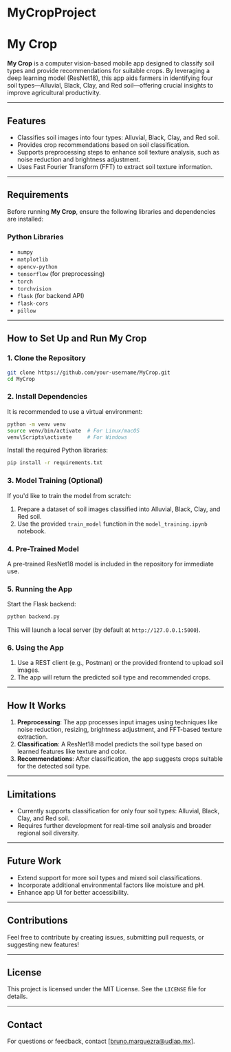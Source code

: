 # MyCropProject
# **My Crop**

**My Crop** is a computer vision-based mobile app designed to classify soil types and provide recommendations for suitable crops. By leveraging a deep learning model (ResNet18), this app aids farmers in identifying four soil types—Alluvial, Black, Clay, and Red soil—offering crucial insights to improve agricultural productivity.

---

## **Features**
- Classifies soil images into four types: Alluvial, Black, Clay, and Red soil.
- Provides crop recommendations based on soil classification.
- Supports preprocessing steps to enhance soil texture analysis, such as noise reduction and brightness adjustment.
- Uses Fast Fourier Transform (FFT) to extract soil texture information.

---

## **Requirements**
Before running **My Crop**, ensure the following libraries and dependencies are installed:

### **Python Libraries**
- `numpy`
- `matplotlib`
- `opencv-python`
- `tensorflow` (for preprocessing)
- `torch`
- `torchvision`
- `flask` (for backend API)
- `flask-cors`
- `pillow`

---

## **How to Set Up and Run My Crop**

### **1. Clone the Repository**
```bash
git clone https://github.com/your-username/MyCrop.git
cd MyCrop
```

### **2. Install Dependencies**
It is recommended to use a virtual environment:
```bash
python -m venv venv
source venv/bin/activate  # For Linux/macOS
venv\Scripts\activate     # For Windows
```

Install the required Python libraries:
```bash
pip install -r requirements.txt
```

### **3. Model Training (Optional)**
If you'd like to train the model from scratch:
1. Prepare a dataset of soil images classified into Alluvial, Black, Clay, and Red soil.
2. Use the provided `train_model` function in the `model_training.ipynb` notebook.

### **4. Pre-Trained Model**
A pre-trained ResNet18 model is included in the repository for immediate use.

### **5. Running the App**
Start the Flask backend:
```bash
python backend.py
```

This will launch a local server (by default at `http://127.0.0.1:5000`).

### **6. Using the App**
1. Use a REST client (e.g., Postman) or the provided frontend to upload soil images.
2. The app will return the predicted soil type and recommended crops.

---

## **How It Works**
1. **Preprocessing**: The app processes input images using techniques like noise reduction, resizing, brightness adjustment, and FFT-based texture extraction.
2. **Classification**: A ResNet18 model predicts the soil type based on learned features like texture and color.
3. **Recommendations**: After classification, the app suggests crops suitable for the detected soil type.

---

## **Limitations**
- Currently supports classification for only four soil types: Alluvial, Black, Clay, and Red soil.
- Requires further development for real-time soil analysis and broader regional soil diversity.

---

## **Future Work**
- Extend support for more soil types and mixed soil classifications.
- Incorporate additional environmental factors like moisture and pH.
- Enhance app UI for better accessibility.

---

## **Contributions**
Feel free to contribute by creating issues, submitting pull requests, or suggesting new features!

---

## **License**
This project is licensed under the MIT License. See the `LICENSE` file for details.

---

## **Contact**
For questions or feedback, contact [bruno.marquezra@udlap.mx].
